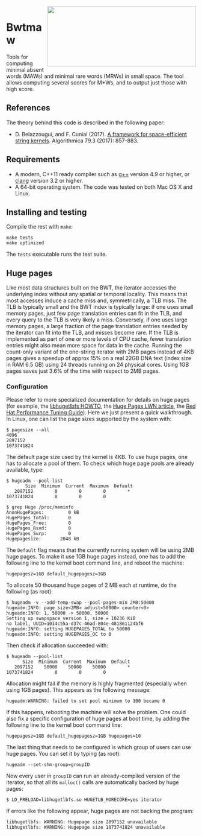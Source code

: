 <img align="right" src="./logo.png" width="395" height="160"/>

# Bwtmaw

Tools for computing minimal absent words (MAWs) and minimal rare words (MRWs) in small space. The tool allows computing several scores for M\*Ws, and to output just those with high score.

## References

The theory behind this code is described in the following paper:

* D. Belazzougui, and F. Cunial (2017). [A framework for space-efficient string kernels](https://link.springer.com/article/10.1007/s00453-017-0286-4). Algorithmica 79.3 (2017): 857-883.

## Requirements

* A modern, C++11 ready compiler such as [g++](https://gcc.gnu.org) version 4.9 or higher, or [clang](https://clang.llvm.org) version 3.2 or higher.
* A 64-bit operating system. The code was tested on both Mac OS X and Linux.

## Installing and testing

Compile the rest with `make`:

```
make tests
make optimized
```

The `tests` executable runs the test suite.


## Huge pages

Like most data structures built on the BWT, the iterator accesses the underlying index without any spatial or temporal locality. This means that most accesses induce a cache miss and, symmetrically, a TLB miss. The TLB is typically small and the BWT index is typically large: if one uses small memory pages, just few page translation entries can fit in the TLB, and every query to the TLB is very likely a miss. Conversely, if one uses large memory pages, a large fraction of the page translation entries needed by the iterator can fit into the TLB, and misses become rare. If the TLB is implemented as part of one or more levels of CPU cache, fewer translation entries might also mean more space for data in the cache. Running the count-only variant of the one-string iterator with 2MB pages instead of 4KB pages gives a speedup of approx 15% on a real 22GB DNA text (index size in RAM 6.5 GB) using 24 threads running on 24 physical cores. Using 1GB pages saves just 3.6% of the time with respect to 2MB pages.

### Configuration

Please refer to more specialized documentation for details on huge pages (for example, the [libhugetlbfs HOWTO](https://github.com/libhugetlbfs/libhugetlbfs/blob/master/HOWTO), the [Huge Pages LWN article](https://lwn.net/Articles/376606), the [Red Hat Performance Tuning Guide](https://access.redhat.com/documentation/en-us/red_hat_enterprise_linux/7/html/performance_tuning_guide/sect-red_hat_enterprise_linux-performance_tuning_guide-memory-configuring-huge-pages)). Here we just present a quick walkthrough. In Linux, one can list the page sizes supported by the system with:
```
$ pagesize --all
4096
2097152
1073741824
```
The default page size used by the kernel is 4KB. To use huge pages, one has to allocate a pool of them. To check which huge page pools are already available, type:
```
$ hugeadm --pool-list
       Size  Minimum  Current  Maximum  Default
   2097152        0        0        0        *       
1073741824        0        0        0        

$ grep Huge /proc/meminfo 
AnonHugePages:         0 kB
HugePages_Total:       0
HugePages_Free:        0
HugePages_Rsvd:        0
HugePages_Surp:        0
Hugepagesize:       2048 kB
```
The `Default` flag means that the currently running system will be using 2MB huge pages. To make it use 1GB huge pages instead, one has to add the following line to the kernel boot command line, and reboot the machine:
```
hugepagesz=1GB default_hugepagesz=1GB
```
To allocate 50 thousand huge pages of 2 MB each at runtime, do the following (as root):
```
$ hugeadm -v --add-temp-swap --pool-pages-min 2MB:50000
hugeadm:INFO: page_size<2MB> adjust<50000> counter<0>
hugeadm:INFO: 1, 50000 -> 50000, 50000
Setting up swapspace version 1, size = 10236 KiB
no label, UUID=1014c55a-d37c-46ad-804e-481861124bf6
hugeadm:INFO: setting HUGEPAGES_TOTAL to 50000
hugeadm:INFO: setting HUGEPAGES_OC to 0
```
Then check if allocation succeeded with:
```
$ hugeadm --pool-list
      Size  Minimum  Current  Maximum  Default
   2097152    50000    50000    50000        *
1073741824        0        0        0         
```
Allocation might fail if the memory is highly fragmented (especially when using 1GB pages). This appears as the following message:
```
hugeadm:WARNING: failed to set pool minimum to 100 became 0
```
If this happens, rebooting the machine will solve the problem. One could also fix a specific configuration of huge pages at boot time, by adding the following line to the kernel boot command line:
```
hugepagesz=1GB default_hugepagesz=1GB hugepages=10
```
The last thing that needs to be configured is which group of users can use huge pages. You can set it by typing (as root):
```
hugeadm --set-shm-group=groupID
```
Now every user in `groupID` can run an already-compiled version of the iterator, so that all its `malloc()` calls are automatically backed by huge pages:
```
$ LD_PRELOAD=libhugetlbfs.so HUGETLB_MORECORE=yes iterator
```
If errors like the following appear, huge pages are not backing the program:
```
libhugetlbfs: WARNING: Hugepage size 2097152 unavailable
libhugetlbfs: WARNING: Hugepage size 1073741824 unavailable
```


